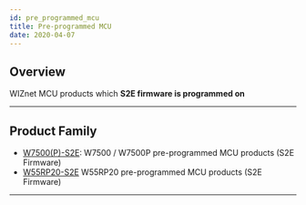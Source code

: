 ```yaml
---
id: pre_programmed_mcu
title: Pre-programmed MCU
date: 2020-04-07
---
```


## Overview

WIZnet MCU products which **S2E firmware is programmed on**

-----

## Product Family

  - [W7500(P)-S2E](W7500P-S2E/W7500-P-S2E-EN.md): W7500 / W7500P
    pre-programmed MCU products (S2E Firmware)
  - [W55RP20-S2E](../../Chip/MCU/Pre-programmed-MCU/W55RP20-S2E/overview-en.md) W55RP20
    pre-programmed MCU products (S2E Firmware)    
 

-----
